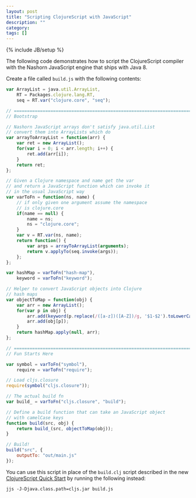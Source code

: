 ```yaml
---
layout: post
title: "Scripting ClojureScript with JavaScript"
description: ""
category: 
tags: []
---
```

{% include JB/setup %}

The following code demonstrates how to script the ClojureScript
compiler with the Nashorn JavaScript engine that ships with Java 8.

Create a file called `build.js` with the following contents:

```js
var ArrayList = java.util.ArrayList,
    RT = Packages.clojure.lang.RT,
    seq = RT.var("clojure.core", "seq");

// ================================================================================
// Bootstrap

// Nashorn JavaScript arrays don't satisfy java.util.List
// convert them into ArrayLists which do
var arrayToArrayList = function(arr) {
    var ret = new ArrayList();
    for(var i = 0; i < arr.length; i++) {
        ret.add(arr[i]);
    }
    return ret;
};

// Given a Clojure namespace and name get the var
// and return a JavaScript function which can invoke it
// in the usual JavaScript way
var varToFn = function(ns, name) {
    // if only given one argument assume the namespace
    // is clojure.core
    if(name == null) {
        name = ns;
        ns = "clojure.core";
    }
    var v = RT.var(ns, name);
    return function() {
        var args = arrayToArrayList(arguments);
        return v.applyTo(seq.invoke(args));
    };
};

var hashMap = varToFn("hash-map"),
    keyword = varToFn("keyword");

// Helper to convert JavaScript objects into Clojure
// hash maps
var objectToMap = function(obj) {
    var arr = new ArrayList();
    for(var p in obj) {
        arr.add(keyword(p.replace(/([a-z])([A-Z])/g, '$1-$2').toLowerCase()));
        arr.add(obj[p]);
    }
    return hashMap.apply(null, arr);
};

// =============================================================================
// Fun Starts Here

var symbol = varToFn("symbol"),
    require = varToFn("require");

// Load cljs.closure
require(symbol("cljs.closure"));

// The actual build fn
var build_ = varToFn("cljs.closure", "build");

// Define a build function that can take an JavaScript object
// with camelCase keys
function build(src, obj) {
    return build_(src, objectToMap(obj));
}

// Build!
build("src", {
    outputTo: "out/main.js"
});
```

You can use this script in place of the `build.clj` script described
in the new
[ClojureScript Quick Start](https://github.com/clojure/clojurescript/wiki/Quick-Start)
by running the following instead:

```
jjs -J-Djava.class.path=cljs.jar build.js
```
